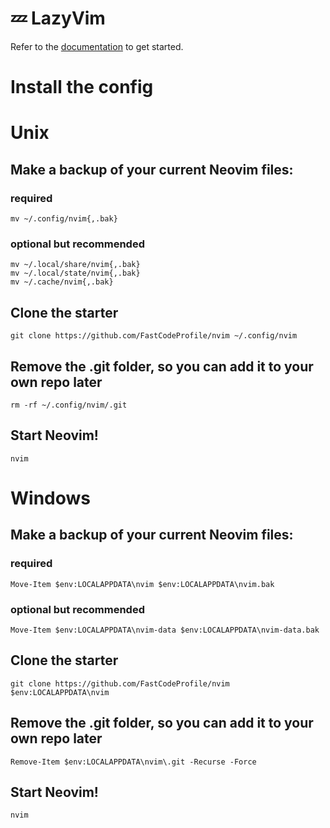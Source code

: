 # 💤 LazyVim

Refer to the [documentation](https://lazyvim.github.io/installation) to get started.


# Install the config

# Unix
## Make a backup of your current Neovim files:
### required
```
mv ~/.config/nvim{,.bak}
```
### optional but recommended
```
mv ~/.local/share/nvim{,.bak}
mv ~/.local/state/nvim{,.bak}
mv ~/.cache/nvim{,.bak}
```
## Clone the starter
```
git clone https://github.com/FastCodeProfile/nvim ~/.config/nvim
```
## Remove the .git folder, so you can add it to your own repo later
```
rm -rf ~/.config/nvim/.git
```
## Start Neovim!
```
nvim
```

# Windows
## Make a backup of your current Neovim files:
### required
```
Move-Item $env:LOCALAPPDATA\nvim $env:LOCALAPPDATA\nvim.bak
```
### optional but recommended
```
Move-Item $env:LOCALAPPDATA\nvim-data $env:LOCALAPPDATA\nvim-data.bak
```
## Clone the starter
```
git clone https://github.com/FastCodeProfile/nvim $env:LOCALAPPDATA\nvim
```
## Remove the .git folder, so you can add it to your own repo later
```
Remove-Item $env:LOCALAPPDATA\nvim\.git -Recurse -Force
```
## Start Neovim!
```
nvim
```


